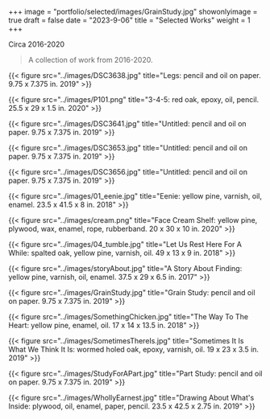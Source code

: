 +++
image = "portfolio/selected/images/GrainStudy.jpg"
showonlyimage = true
draft = false
date = "2023-9-06"
title = "Selected Works"
weight = 1
+++

Circa 2016-2020
<!--more-->
> A collection of work from 2016-2020.

{{< figure src="../images/DSC3638.jpg" title="Legs: pencil and oil on paper. 9.75 x 7.375 in. 2019" >}}

{{< figure src="../images/P101.png" title="3-4-5: red oak, epoxy, oil, pencil. 25.5 x 29 x 1.5 in. 2020" >}}

{{< figure src="../images/DSC3641.jpg" title="Untitled: pencil and oil on paper. 9.75 x 7.375 in. 2019" >}}

{{< figure src="../images/DSC3653.jpg" title="Untitled: pencil and oil on paper. 9.75 x 7.375 in. 2019" >}}

{{< figure src="../images/DSC3656.jpg" title="Untitled: pencil and oil on paper. 9.75 x 7.375 in. 2019" >}}

{{< figure src="../images/01_eenie.jpg" title="Eenie: yellow pine, varnish, oil, enamel. 23.5 x 41.5 x 8 in. 2018" >}}

{{< figure src="../images/cream.png" title="Face Cream Shelf: yellow pine, plywood, wax, enamel, rope, rubberband. 20 x 30 x 10 in. 2020" >}}

{{< figure src="../images/04_tumble.jpg" title="Let Us Rest Here For A While: spalted oak, yellow pine, varnish, oil. 49 x 13 x 9 in. 2018" >}}

{{< figure src="../images/storyAbout.jpg" title="A Story About Finding: yellow pine, varnish, oil, enamel. 37.5 x 29 x 6.5 in. 2017" >}}

{{< figure src="../images/GrainStudy.jpg" title="Grain Study: pencil and oil on paper. 9.75 x 7.375 in. 2019" >}}
<!-- {{< figure src="../images/_DSC03483-Edit.jpg" title="legs, 2020" >}} -->
{{< figure src="../images/SomethingChicken.jpg" title="The Way To The Heart: yellow pine, enamel, oil. 17 x 14 x 13.5 in. 2018" >}}

{{< figure src="../images/SometimesThereIs.jpg" title="Sometimes It Is What We Think It Is: wormed holed oak, epoxy, varnish, oil. 19 x 23 x 3.5 in. 2019" >}}

{{< figure src="../images/StudyForAPart.jpg" title="Part Study: pencil and oil on paper. 9.75 x 7.375 in. 2019" >}}

{{< figure src="../images/WhollyEarnest.jpg" title="Drawing About What's Inside: plywood, oil, enamel, paper, pencil. 23.5 x 42.5 x 2.75 in. 2019" >}}
